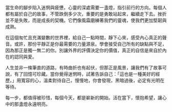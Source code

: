當生命的腳步陷入迷惘與疲憊，心靈的深處需要一盞燈，指引前行的方向。每個人都有屬於自己的故事，不管跌倒多少次，重要的是勇敢站起來，繼續走下去。挫折並不是失敗，而是成長的契機。它們像風霜磨練著我們的靈魂，使我們更加堅韌與成熟。

在這個匆忙且充滿變數的世界裡，給自己一點時間，靜下心來，感受內心真正的聲音。或許，那份平靜正是你最需要的力量源泉。學會接受自己所有的缺點與不足，因為那正是獨一無二的你。別讓外界的評價決定你的價值，真正的自信是來自於內在的認同與愛。

人生並非一條筆直的道路，有時曲折也有起伏，但那正是風景，讓我們有了故事可說，有了回憶可珍藏。當你覺得迷惘時，試著告訴自己：「這也是一種美好的經歷。」用寬容的心，溫柔對待自己，慢慢地，你會發現，黑暗過後，必定有光明在等待。

每一步，都值得被珍惜，每個今天，都是嶄新的開始。活在當下，懷抱希望，讓心中的那盞燈永遠明亮。